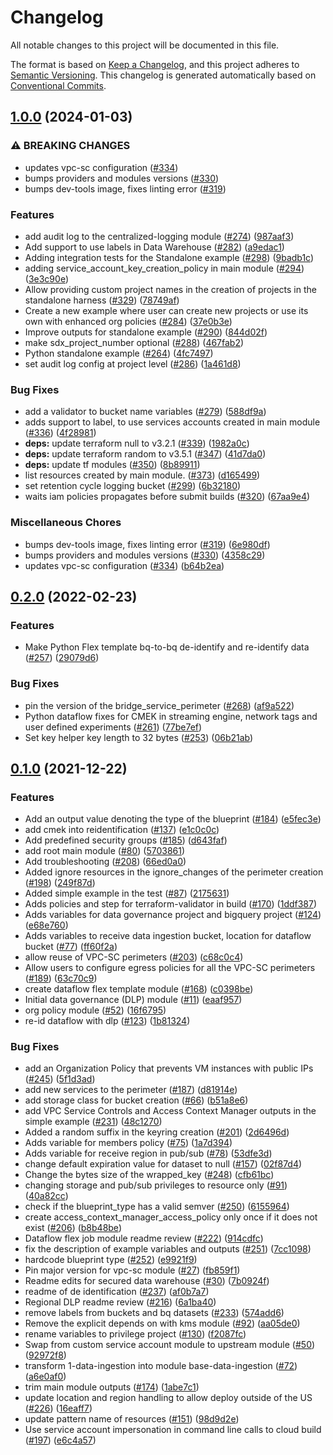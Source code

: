 # Changelog

All notable changes to this project will be documented in this file.

The format is based on
[Keep a Changelog](https://keepachangelog.com/en/1.0.0/),
and this project adheres to
[Semantic Versioning](https://semver.org/spec/v2.0.0.html).
This changelog is generated automatically based on [Conventional Commits](https://www.conventionalcommits.org/en/v1.0.0/).

## [1.0.0](https://github.com/GoogleCloudPlatform/terraform-google-secured-data-warehouse/compare/v0.2.0...v1.0.0) (2024-01-03)


### ⚠ BREAKING CHANGES

* updates vpc-sc configuration ([#334](https://github.com/GoogleCloudPlatform/terraform-google-secured-data-warehouse/issues/334))
* bumps providers and modules versions ([#330](https://github.com/GoogleCloudPlatform/terraform-google-secured-data-warehouse/issues/330))
* bumps dev-tools image, fixes linting error ([#319](https://github.com/GoogleCloudPlatform/terraform-google-secured-data-warehouse/issues/319))

### Features

* add audit log to the centralized-logging module ([#274](https://github.com/GoogleCloudPlatform/terraform-google-secured-data-warehouse/issues/274)) ([987aaf3](https://github.com/GoogleCloudPlatform/terraform-google-secured-data-warehouse/commit/987aaf34ae899edde82b7854530519ea9231e519))
* Add support to use labels in Data Warehouse ([#282](https://github.com/GoogleCloudPlatform/terraform-google-secured-data-warehouse/issues/282)) ([a9edac1](https://github.com/GoogleCloudPlatform/terraform-google-secured-data-warehouse/commit/a9edac12d910f4c65dbd5127c3139f67f2409b39))
* Adding integration tests for the Standalone example ([#298](https://github.com/GoogleCloudPlatform/terraform-google-secured-data-warehouse/issues/298)) ([9badb1c](https://github.com/GoogleCloudPlatform/terraform-google-secured-data-warehouse/commit/9badb1cd330cf4b36fed131af738f9e915c36ff5))
* adding service_account_key_creation_policy in main module ([#294](https://github.com/GoogleCloudPlatform/terraform-google-secured-data-warehouse/issues/294)) ([3e3c90e](https://github.com/GoogleCloudPlatform/terraform-google-secured-data-warehouse/commit/3e3c90e759a4bd912d9df22c12581e98861b0a6c))
* Allow providing custom project names in the creation of projects in the standalone harness ([#329](https://github.com/GoogleCloudPlatform/terraform-google-secured-data-warehouse/issues/329)) ([78749af](https://github.com/GoogleCloudPlatform/terraform-google-secured-data-warehouse/commit/78749afabf1fa0adc70c42673f5083af5ec2902a))
* Create a new example where user can create new projects or use its own with enhanced org policies ([#284](https://github.com/GoogleCloudPlatform/terraform-google-secured-data-warehouse/issues/284)) ([37e0b3e](https://github.com/GoogleCloudPlatform/terraform-google-secured-data-warehouse/commit/37e0b3e682c0d535d6e5747bbfbf8750025c9e48))
* Improve outputs for standalone example ([#290](https://github.com/GoogleCloudPlatform/terraform-google-secured-data-warehouse/issues/290)) ([844d02f](https://github.com/GoogleCloudPlatform/terraform-google-secured-data-warehouse/commit/844d02f11f52e9b87ac6c81e722b75a5137f38ff))
* make sdx_project_number optional ([#288](https://github.com/GoogleCloudPlatform/terraform-google-secured-data-warehouse/issues/288)) ([467fab2](https://github.com/GoogleCloudPlatform/terraform-google-secured-data-warehouse/commit/467fab2e9696f4f5415ad6fb3fd9389ca62ddea1))
* Python standalone example ([#264](https://github.com/GoogleCloudPlatform/terraform-google-secured-data-warehouse/issues/264)) ([4fc7497](https://github.com/GoogleCloudPlatform/terraform-google-secured-data-warehouse/commit/4fc749794d71bb7756d8c2d71e40f677ae75a703))
* set audit log config at project level ([#286](https://github.com/GoogleCloudPlatform/terraform-google-secured-data-warehouse/issues/286)) ([1a461d8](https://github.com/GoogleCloudPlatform/terraform-google-secured-data-warehouse/commit/1a461d8deac6bc2f090852fb1a81b9079b59e675))


### Bug Fixes

* add a validator to bucket name variables ([#279](https://github.com/GoogleCloudPlatform/terraform-google-secured-data-warehouse/issues/279)) ([588df9a](https://github.com/GoogleCloudPlatform/terraform-google-secured-data-warehouse/commit/588df9a14ed6ad804188b4553296e648dfdcbbeb))
* adds support to label, to use services accounts created in main module ([#336](https://github.com/GoogleCloudPlatform/terraform-google-secured-data-warehouse/issues/336)) ([4f28981](https://github.com/GoogleCloudPlatform/terraform-google-secured-data-warehouse/commit/4f2898131ab0c21c86d441190da1d08d605953f8))
* **deps:** update terraform null to v3.2.1 ([#339](https://github.com/GoogleCloudPlatform/terraform-google-secured-data-warehouse/issues/339)) ([1982a0c](https://github.com/GoogleCloudPlatform/terraform-google-secured-data-warehouse/commit/1982a0c7f8ec376876ccf551327e348604d92f5e))
* **deps:** update terraform random to v3.5.1 ([#347](https://github.com/GoogleCloudPlatform/terraform-google-secured-data-warehouse/issues/347)) ([41d7da0](https://github.com/GoogleCloudPlatform/terraform-google-secured-data-warehouse/commit/41d7da0d435af08d550e2709ec8f662320c09a6d))
* **deps:** update tf modules ([#350](https://github.com/GoogleCloudPlatform/terraform-google-secured-data-warehouse/issues/350)) ([8b89911](https://github.com/GoogleCloudPlatform/terraform-google-secured-data-warehouse/commit/8b899113400b8b6f996dc889cedb71a9ca93cb8a))
* list resources created by main module. ([#373](https://github.com/GoogleCloudPlatform/terraform-google-secured-data-warehouse/issues/373)) ([d165499](https://github.com/GoogleCloudPlatform/terraform-google-secured-data-warehouse/commit/d165499e49a39ba21f1bb124a1307f12d2c34d8e))
* set retention cycle logging bucket ([#299](https://github.com/GoogleCloudPlatform/terraform-google-secured-data-warehouse/issues/299)) ([6b32180](https://github.com/GoogleCloudPlatform/terraform-google-secured-data-warehouse/commit/6b321805cf3dc4c52da23a8e32f060bf9c23f4e0))
* waits iam policies propagates before submit builds ([#320](https://github.com/GoogleCloudPlatform/terraform-google-secured-data-warehouse/issues/320)) ([67aa9e4](https://github.com/GoogleCloudPlatform/terraform-google-secured-data-warehouse/commit/67aa9e4ae4bef4feb24a1c875092380db8ab620b))


### Miscellaneous Chores

* bumps dev-tools image, fixes linting error ([#319](https://github.com/GoogleCloudPlatform/terraform-google-secured-data-warehouse/issues/319)) ([6e980df](https://github.com/GoogleCloudPlatform/terraform-google-secured-data-warehouse/commit/6e980dfc594780147bf856cc6a5c54ca44bbc3a7))
* bumps providers and modules versions ([#330](https://github.com/GoogleCloudPlatform/terraform-google-secured-data-warehouse/issues/330)) ([4358c29](https://github.com/GoogleCloudPlatform/terraform-google-secured-data-warehouse/commit/4358c2954d9bea9709d99aaec0c5cd9c92a1f79e))
* updates vpc-sc configuration ([#334](https://github.com/GoogleCloudPlatform/terraform-google-secured-data-warehouse/issues/334)) ([b64b2ea](https://github.com/GoogleCloudPlatform/terraform-google-secured-data-warehouse/commit/b64b2eae502f4ff1a2bef3f706d1b1ef05a62d10))

## [0.2.0](https://github.com/GoogleCloudPlatform/terraform-google-secured-data-warehouse/compare/v0.1.0...v0.2.0) (2022-02-23)


### Features

* Make Python Flex template bq-to-bq de-identify and re-identify data ([#257](https://github.com/GoogleCloudPlatform/terraform-google-secured-data-warehouse/issues/257)) ([29079d6](https://github.com/GoogleCloudPlatform/terraform-google-secured-data-warehouse/commit/29079d6940a70db1fb5635b974ec8cb610f50a9c))


### Bug Fixes

* pin the version of the bridge_service_perimeter ([#268](https://github.com/GoogleCloudPlatform/terraform-google-secured-data-warehouse/issues/268)) ([af9a522](https://github.com/GoogleCloudPlatform/terraform-google-secured-data-warehouse/commit/af9a522f2e5e4cf0fcec469269aaf4ef315c0e40))
* Python dataflow fixes for CMEK in streaming engine, network tags and user defined experiments ([#261](https://github.com/GoogleCloudPlatform/terraform-google-secured-data-warehouse/issues/261)) ([77be7ef](https://github.com/GoogleCloudPlatform/terraform-google-secured-data-warehouse/commit/77be7ef31ff043c70e82c9eea83b2578bfdde54c))
* Set key helper key length to 32 bytes ([#253](https://github.com/GoogleCloudPlatform/terraform-google-secured-data-warehouse/issues/253)) ([06b21ab](https://github.com/GoogleCloudPlatform/terraform-google-secured-data-warehouse/commit/06b21ab98afdaadad4e679cd98066c1b33630160))

## [0.1.0](https://github.com/terraform-google-modules/terraform-google-secured-data-warehouse/releases/tag/v0.1.0) (2021-12-22)


### Features

* Add an output value denoting the type of the blueprint ([#184](https://www.github.com/GoogleCloudPlatform/terraform-google-secured-data-warehouse/issues/184)) ([e5fec3e](https://www.github.com/GoogleCloudPlatform/terraform-google-secured-data-warehouse/commit/e5fec3ecf01f7f326db1af97175774a3d6681842))
* add cmek into reidentification ([#137](https://www.github.com/GoogleCloudPlatform/terraform-google-secured-data-warehouse/issues/137)) ([e1c0c0c](https://www.github.com/GoogleCloudPlatform/terraform-google-secured-data-warehouse/commit/e1c0c0c182e1007fcae5c1d96dd45738021afc44))
* Add predefined security groups ([#185](https://www.github.com/GoogleCloudPlatform/terraform-google-secured-data-warehouse/issues/185)) ([d643faf](https://www.github.com/GoogleCloudPlatform/terraform-google-secured-data-warehouse/commit/d643faf59e4c93a8efd9f071b8aee814447260b8))
* add root main module ([#80](https://www.github.com/GoogleCloudPlatform/terraform-google-secured-data-warehouse/issues/80)) ([5703861](https://www.github.com/GoogleCloudPlatform/terraform-google-secured-data-warehouse/commit/570386169ac1826f86f2482ba27082b447027ffa))
* Add troubleshooting ([#208](https://www.github.com/GoogleCloudPlatform/terraform-google-secured-data-warehouse/issues/208)) ([66ed0a0](https://www.github.com/GoogleCloudPlatform/terraform-google-secured-data-warehouse/commit/66ed0a070bba392ef2e433535ee61cce33e60c9e))
* Added ignore resources in the ignore_changes of the perimeter creation ([#198](https://www.github.com/GoogleCloudPlatform/terraform-google-secured-data-warehouse/issues/198)) ([249f87d](https://www.github.com/GoogleCloudPlatform/terraform-google-secured-data-warehouse/commit/249f87d197c9e598b9ab6b31dbb75a90015f4d57))
* Added simple example in the test ([#87](https://www.github.com/GoogleCloudPlatform/terraform-google-secured-data-warehouse/issues/87)) ([2175631](https://www.github.com/GoogleCloudPlatform/terraform-google-secured-data-warehouse/commit/2175631b107d035492c0ed7c2a35d25de9deae3d))
* Adds policies and step for terraform-validator in build ([#170](https://www.github.com/GoogleCloudPlatform/terraform-google-secured-data-warehouse/issues/170)) ([1ddf387](https://www.github.com/GoogleCloudPlatform/terraform-google-secured-data-warehouse/commit/1ddf387886005b46e8b0fb4b4cdde69f3a3292a5))
* Adds variables for data governance project and bigquery project ([#124](https://www.github.com/GoogleCloudPlatform/terraform-google-secured-data-warehouse/issues/124)) ([e68e760](https://www.github.com/GoogleCloudPlatform/terraform-google-secured-data-warehouse/commit/e68e76034652a612bdb1df8e98d07b507b89debe))
* Adds variables to receive data ingestion bucket, location for dataflow bucket ([#77](https://www.github.com/GoogleCloudPlatform/terraform-google-secured-data-warehouse/issues/77)) ([ff60f2a](https://www.github.com/GoogleCloudPlatform/terraform-google-secured-data-warehouse/commit/ff60f2a3de0067b300a0bfe7c8dfce5041136b98))
* allow reuse of VPC-SC perimeters ([#203](https://www.github.com/GoogleCloudPlatform/terraform-google-secured-data-warehouse/issues/203)) ([c68c0c4](https://www.github.com/GoogleCloudPlatform/terraform-google-secured-data-warehouse/commit/c68c0c4dc0dfbe7934ca39c4746ca6f0059634a2))
* Allow users to configure egress policies for all the VPC-SC perimeters ([#189](https://www.github.com/GoogleCloudPlatform/terraform-google-secured-data-warehouse/issues/189)) ([63c70c9](https://www.github.com/GoogleCloudPlatform/terraform-google-secured-data-warehouse/commit/63c70c93832a3b00f5536244d6f06086895d7b02))
* create dataflow flex template module ([#168](https://www.github.com/GoogleCloudPlatform/terraform-google-secured-data-warehouse/issues/168)) ([c0398be](https://www.github.com/GoogleCloudPlatform/terraform-google-secured-data-warehouse/commit/c0398befe4fe4df9ee2fef64f61322de2e4a7054))
* Initial data governance (DLP) module ([#11](https://www.github.com/GoogleCloudPlatform/terraform-google-secured-data-warehouse/issues/11)) ([eaaf957](https://www.github.com/GoogleCloudPlatform/terraform-google-secured-data-warehouse/commit/eaaf9576006f1521f95d6ebc6105e27222501414))
* org policy module ([#52](https://www.github.com/GoogleCloudPlatform/terraform-google-secured-data-warehouse/issues/52)) ([16f6795](https://www.github.com/GoogleCloudPlatform/terraform-google-secured-data-warehouse/commit/16f679547c4422f57c33edfaedbf7d459fb8ae15))
* re-id dataflow with dlp ([#123](https://www.github.com/GoogleCloudPlatform/terraform-google-secured-data-warehouse/issues/123)) ([1b81324](https://www.github.com/GoogleCloudPlatform/terraform-google-secured-data-warehouse/commit/1b8132417d8ba8b7add357cf80a00641d77bee4d))


### Bug Fixes

* add an Organization Policy that prevents VM instances with public IPs ([#245](https://www.github.com/GoogleCloudPlatform/terraform-google-secured-data-warehouse/issues/245)) ([5f1d3ad](https://www.github.com/GoogleCloudPlatform/terraform-google-secured-data-warehouse/commit/5f1d3adca586e26e4cf3f4d3683c77e20e6ec46e))
* add new services to the perimeter ([#187](https://www.github.com/GoogleCloudPlatform/terraform-google-secured-data-warehouse/issues/187)) ([d81914e](https://www.github.com/GoogleCloudPlatform/terraform-google-secured-data-warehouse/commit/d81914ef0e63be00ad8a0c0943f88a80f4069efc))
* add storage class for bucket creation ([#66](https://www.github.com/GoogleCloudPlatform/terraform-google-secured-data-warehouse/issues/66)) ([b51a8e6](https://www.github.com/GoogleCloudPlatform/terraform-google-secured-data-warehouse/commit/b51a8e669a83f225fea18652b5bba90ff776c6e2))
* add VPC Service Controls and Access Context Manager outputs in the simple example ([#231](https://www.github.com/GoogleCloudPlatform/terraform-google-secured-data-warehouse/issues/231)) ([48c1270](https://www.github.com/GoogleCloudPlatform/terraform-google-secured-data-warehouse/commit/48c1270c8fc820fba40b0013b3ab57e82e7a80b0))
* Added a random suffix in the keyring creation ([#201](https://www.github.com/GoogleCloudPlatform/terraform-google-secured-data-warehouse/issues/201)) ([2d6496d](https://www.github.com/GoogleCloudPlatform/terraform-google-secured-data-warehouse/commit/2d6496d9845544385b541015b7dda1efeaac77b3))
* Adds variable for members policy ([#75](https://www.github.com/GoogleCloudPlatform/terraform-google-secured-data-warehouse/issues/75)) ([1a7d394](https://www.github.com/GoogleCloudPlatform/terraform-google-secured-data-warehouse/commit/1a7d39494c1ef98c37a10a7ea9a4ea6f8a04f2fb))
* Adds variable for receive region in pub/sub ([#78](https://www.github.com/GoogleCloudPlatform/terraform-google-secured-data-warehouse/issues/78)) ([53dfe3d](https://www.github.com/GoogleCloudPlatform/terraform-google-secured-data-warehouse/commit/53dfe3d40eb1255b1904b767b1214d148d0917d7))
* change default expiration value for dataset to null ([#157](https://www.github.com/GoogleCloudPlatform/terraform-google-secured-data-warehouse/issues/157)) ([02f87d4](https://www.github.com/GoogleCloudPlatform/terraform-google-secured-data-warehouse/commit/02f87d455f34f172593c8280398da4cfc76c2aea))
* Change the bytes size of the wrapped_key ([#248](https://www.github.com/GoogleCloudPlatform/terraform-google-secured-data-warehouse/issues/248)) ([cfb61bc](https://www.github.com/GoogleCloudPlatform/terraform-google-secured-data-warehouse/commit/cfb61bc2ad5cb60291d7a9025021bcbbe781b48e))
* changing storage and pub/sub privileges to resource only ([#91](https://www.github.com/GoogleCloudPlatform/terraform-google-secured-data-warehouse/issues/91)) ([40a82cc](https://www.github.com/GoogleCloudPlatform/terraform-google-secured-data-warehouse/commit/40a82cc1959c70fae0678d63275c2cc0894ae6f2))
* check if the blueprint_type has a valid semver ([#250](https://www.github.com/GoogleCloudPlatform/terraform-google-secured-data-warehouse/issues/250)) ([6155964](https://www.github.com/GoogleCloudPlatform/terraform-google-secured-data-warehouse/commit/6155964c849921358a2b3d81f4ed4e703c89cdde))
* create access_context_manager_access_policy only once if it does not exist ([#206](https://www.github.com/GoogleCloudPlatform/terraform-google-secured-data-warehouse/issues/206)) ([b8b48be](https://www.github.com/GoogleCloudPlatform/terraform-google-secured-data-warehouse/commit/b8b48be89571673c20350edf5657741a9b4142dd))
* Dataflow flex job module readme review ([#222](https://www.github.com/GoogleCloudPlatform/terraform-google-secured-data-warehouse/issues/222)) ([914cdfc](https://www.github.com/GoogleCloudPlatform/terraform-google-secured-data-warehouse/commit/914cdfcfe86e4484268a343f2bee0b8f8736e815))
* fix the description of example variables and outputs ([#251](https://www.github.com/GoogleCloudPlatform/terraform-google-secured-data-warehouse/issues/251)) ([7cc1098](https://www.github.com/GoogleCloudPlatform/terraform-google-secured-data-warehouse/commit/7cc1098348f7831c52bb77f62ded82459fc4c741))
* hardcode blueprint type ([#252](https://www.github.com/GoogleCloudPlatform/terraform-google-secured-data-warehouse/issues/252)) ([e9921f9](https://www.github.com/GoogleCloudPlatform/terraform-google-secured-data-warehouse/commit/e9921f9e1314e1d0362697768eee41a2762c5122))
* Pin major version for vpc-sc module ([#27](https://www.github.com/GoogleCloudPlatform/terraform-google-secured-data-warehouse/issues/27)) ([fb859f1](https://www.github.com/GoogleCloudPlatform/terraform-google-secured-data-warehouse/commit/fb859f13bd38e8cbf7769e1b473e01191a76bbd0))
* Readme edits for secured data warehouse ([#30](https://www.github.com/GoogleCloudPlatform/terraform-google-secured-data-warehouse/issues/30)) ([7b0924f](https://www.github.com/GoogleCloudPlatform/terraform-google-secured-data-warehouse/commit/7b0924f5f760815db0ff6b6a3db16d2350018ffe))
* readme of de identification ([#237](https://www.github.com/GoogleCloudPlatform/terraform-google-secured-data-warehouse/issues/237)) ([af0b7a7](https://www.github.com/GoogleCloudPlatform/terraform-google-secured-data-warehouse/commit/af0b7a7968766f186cd92ed8ba7be4b821a452a2))
* Regional DLP readme review ([#216](https://www.github.com/GoogleCloudPlatform/terraform-google-secured-data-warehouse/issues/216)) ([6a1ba40](https://www.github.com/GoogleCloudPlatform/terraform-google-secured-data-warehouse/commit/6a1ba403fdbeac4aea1cac33460997ba8d445d7e))
* remove labels from buckets and bq datasets ([#233](https://www.github.com/GoogleCloudPlatform/terraform-google-secured-data-warehouse/issues/233)) ([574add6](https://www.github.com/GoogleCloudPlatform/terraform-google-secured-data-warehouse/commit/574add6adcb4f5b47a98002f5db6f3d0d68e0ac2))
* Remove the explicit depends on with kms module ([#92](https://www.github.com/GoogleCloudPlatform/terraform-google-secured-data-warehouse/issues/92)) ([aa05de0](https://www.github.com/GoogleCloudPlatform/terraform-google-secured-data-warehouse/commit/aa05de01e6b172c57a58f7852eb9f36c883518cf))
* rename variables to privilege project ([#130](https://www.github.com/GoogleCloudPlatform/terraform-google-secured-data-warehouse/issues/130)) ([f2087fc](https://www.github.com/GoogleCloudPlatform/terraform-google-secured-data-warehouse/commit/f2087fc4fa4e09edfdc9f62f7bc8938d0ac68ff3))
* Swap from custom service account module to upstream module ([#50](https://www.github.com/GoogleCloudPlatform/terraform-google-secured-data-warehouse/issues/50)) ([92972f8](https://www.github.com/GoogleCloudPlatform/terraform-google-secured-data-warehouse/commit/92972f84433a0f4f61fddc3ecf0e15efbb012727))
* transform 1-data-ingestion into  module base-data-ingestion ([#72](https://www.github.com/GoogleCloudPlatform/terraform-google-secured-data-warehouse/issues/72)) ([a6e0af0](https://www.github.com/GoogleCloudPlatform/terraform-google-secured-data-warehouse/commit/a6e0af05cc1c36542197488bfa2bf6329cd4eb2b))
* trim main module outputs ([#174](https://www.github.com/GoogleCloudPlatform/terraform-google-secured-data-warehouse/issues/174)) ([1abe7c1](https://www.github.com/GoogleCloudPlatform/terraform-google-secured-data-warehouse/commit/1abe7c1ef4f1659960f20b519f2a79d669daa904))
* update location and region handling to allow deploy outside of the US  ([#226](https://www.github.com/GoogleCloudPlatform/terraform-google-secured-data-warehouse/issues/226)) ([16eaff7](https://www.github.com/GoogleCloudPlatform/terraform-google-secured-data-warehouse/commit/16eaff7e2f7209b2cc0ec62a60ea4856703ea68c))
* update pattern name of resources ([#151](https://www.github.com/GoogleCloudPlatform/terraform-google-secured-data-warehouse/issues/151)) ([98d9d2e](https://www.github.com/GoogleCloudPlatform/terraform-google-secured-data-warehouse/commit/98d9d2e7dc64c793bb2c9feabc8117b4ca9b6268))
* Use service account impersonation in command line calls to cloud build ([#197](https://www.github.com/GoogleCloudPlatform/terraform-google-secured-data-warehouse/issues/197)) ([e6c4a57](https://www.github.com/GoogleCloudPlatform/terraform-google-secured-data-warehouse/commit/e6c4a5796ef039c3cacaa1608d065dc60b77680a))


[0.1.0]: https://github.com/terraform-google-modules/terraform-google-secured-data-warehouse/releases/tag/v0.1.0
